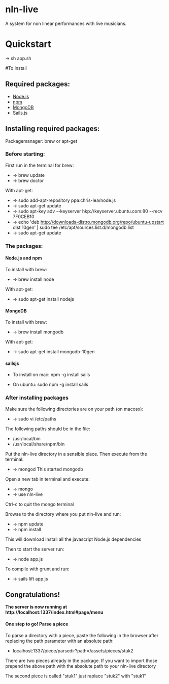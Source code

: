 nln-live
=========

A system for non linear performances with live musicians.

# Quickstart

-> sh app.sh



#To install

## Required packages:
* [Node.js](https://www.google.nl/url?sa=t&rct=j&q=&esrc=s&source=web&cd=1&cad=rja&ved=0CDIQFjAA&url=http%3A%2F%2Fnodejs.org%2F&ei=lvjwUraxBqSw0QW9koHQCw&usg=AFQjCNE4Ts3F1ZWcYkLwsfNqE6RHZgUpyg&bvm=bv.60444564,d.d2k)
* [npm](https://npmjs.org/)
* [MongoDB](http://www.mongodb.org/)
* [Sails.js](http://sailsjs.org/)

## Installing required packages:

Packagemanager:
brew or apt-get

### Before starting:
First run in the terminal for brew:
* -> brew update
* -> brew doctor

With apt-get: 
* -> sudo add-apt-repository ppa:chris-lea/node.js
* -> sudo apt-get update
* -> sudo apt-key adv --keyserver hkp://keyserver.ubuntu.com:80 --recv 7F0CEB10
* -> echo 'deb http://downloads-distro.mongodb.org/repo/ubuntu-upstart dist 10gen' | sudo tee /etc/apt/sources.list.d/mongodb.list
* -> sudo apt-get update

### The packages:

#### Node.js and npm
To install with brew:
* -> brew install node

With apt-get:
* -> sudo apt-get install nodejs

#### MongoDB
To install with brew:
* -> brew install mongodb

With apt-get:
* -> sudo apt-get install mongodb-10gen

#### sailsjs
* To install on mac: npm -g install sails

* On ubuntu: sudo npm -g install sails


### After installing packages
Make sure the following directories are on your path (on macosx): 
* -> sudo vi /etc/paths 

The following paths should be in the file:
* /usr/local/bin 
* /usr/local/share/npm/bin

Put the nln-live directory in a sensible place. Then execute from the terminal:
* -> mongod
This started mongodb

Open a new tab in terminal and execute:
* -> mongo 
* -> use nln-live

Ctrl-c to quit the mongo terminal

Browse to the directory where you put nln-live and run:
* -> npm update
* -> npm install

This will download install all the javascript Node.js dependencies

Then to start the server run:
* -> node app.js

To compile with grunt and run:
* -> sails lift app.js

## Congratulations!
**The server is now running at http://localhost:1337/index.html#page/menu**

#### One step to go! Parse a piece
To parse a directory with a piece, paste the following in the browser after replacing the path parameter with an absolute path:
* localhost:1337/piece/parsedir?path=/assets/pieces/stuk2

There are two pieces already in the package. If you want to import those prepend the above path with the absolute path to your nln-live directory

The second piece is called "stuk1" just raplace "stuk2" with "stuk1"
